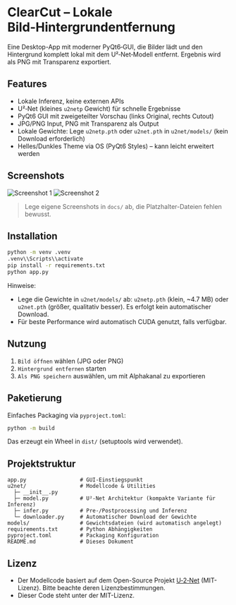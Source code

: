 # ClearCut – Lokale Bild‑Hintergrundentfernung

Eine Desktop-App mit moderner PyQt6‑GUI, die Bilder lädt und den Hintergrund komplett lokal mit dem U²‑Net‑Modell entfernt. Ergebnis wird als PNG mit Transparenz exportiert.

## Features
- Lokale Inferenz, keine externen APIs
- U²‑Net (kleines `u2netp` Gewicht) für schnelle Ergebnisse
- PyQt6 GUI mit zweigeteilter Vorschau (links Original, rechts Cutout)
- JPG/PNG Input, PNG mit Transparenz als Output
- Lokale Gewichte: Lege `u2netp.pth` oder `u2net.pth` in `u2net/models/` (kein Download erforderlich)
- Helles/Dunkles Theme via OS (PyQt6 Styles) – kann leicht erweitert werden

## Screenshots
![Screenshot 1](docs/screenshot-1.png)
![Screenshot 2](docs/screenshot-2.png)

> Lege eigene Screenshots in `docs/` ab, die Platzhalter-Dateien fehlen bewusst.

## Installation

```bash
python -m venv .venv
.venv\\Scripts\\activate
pip install -r requirements.txt
python app.py
```

Hinweise:
- Lege die Gewichte in `u2net/models/` ab: `u2netp.pth` (klein, ~4.7 MB) oder `u2net.pth` (größer, qualitativ besser). Es erfolgt kein automatischer Download.
- Für beste Performance wird automatisch CUDA genutzt, falls verfügbar.

## Nutzung
1. `Bild öffnen` wählen (JPG oder PNG)
2. `Hintergrund entfernen` starten
3. `Als PNG speichern` auswählen, um mit Alphakanal zu exportieren

## Paketierung
Einfaches Packaging via `pyproject.toml`:

```bash
python -m build
```

Das erzeugt ein Wheel in `dist/` (setuptools wird verwendet).

## Projektstruktur
```
app.py                 # GUI‑Einstiegspunkt
u2net/                 # Modellcode & Utilities
  ├─ __init__.py
  ├─ model.py          # U²‑Net Architektur (kompakte Variante für Inferenz)
  ├─ infer.py          # Pre-/Postprocessing und Inferenz
  └─ downloader.py     # Automatischer Download der Gewichte
models/                # Gewichtsdateien (wird automatisch angelegt)
requirements.txt       # Python Abhängigkeiten
pyproject.toml         # Packaging Konfiguration
README.md              # Dieses Dokument
```

## Lizenz
- Der Modellcode basiert auf dem Open-Source Projekt [U‑2‑Net](https://github.com/xuebinqin/U-2-Net) (MIT-Lizenz). Bitte beachte deren Lizenzbestimmungen.
- Dieser Code steht unter der MIT-Lizenz.
